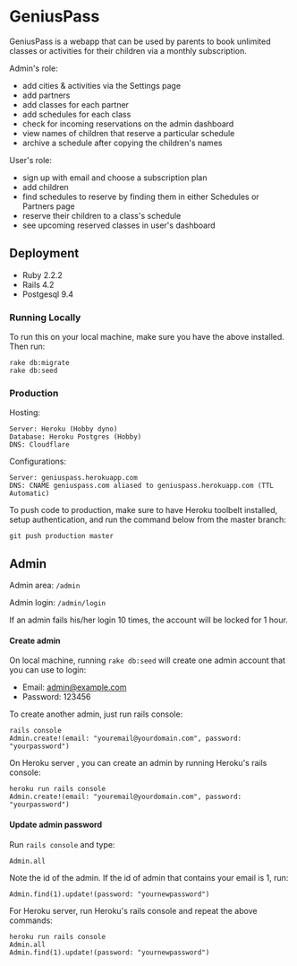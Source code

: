 # GeniusPass

GeniusPass is a webapp that can be used by parents to book unlimited classes or activities for their children via a monthly subscription.

Admin's role:

* add cities & activities via the Settings page
* add partners
* add classes for each partner
* add schedules for each class
* check for incoming reservations on the admin dashboard
* view names of children that reserve a particular schedule
* archive a schedule after copying the children's names

User's role:

* sign up with email and choose a subscription plan
* add children
* find schedules to reserve by finding them in either Schedules or Partners page
* reserve their children to a class's schedule
* see upcoming reserved classes in user's dashboard

## Deployment

* Ruby 2.2.2
* Rails 4.2
* Postgesql 9.4

### Running Locally

To run this on your local machine, make sure you have the above installed. Then run:

    rake db:migrate
    rake db:seed

### Production

Hosting: 

    Server: Heroku (Hobby dyno)
    Database: Heroku Postgres (Hobby)
    DNS: Cloudflare

Configurations:

    Server: geniuspass.herokuapp.com
    DNS: CNAME geniuspass.com aliased to geniuspass.herokuapp.com (TTL Automatic)

To push code to production, make sure to have Heroku toolbelt installed, setup authentication, and run the command below from the master branch:

    git push production master

## Admin

Admin area: `/admin`

Admin login: `/admin/login`

If an admin fails his/her login 10 times, the account will be locked for 1 hour.

#### Create admin

On local machine, running `rake db:seed` will create one admin account that you can use to login:

* Email: admin@example.com
* Password: 123456

To create another admin, just run rails console:

    rails console
    Admin.create!(email: "youremail@yourdomain.com", password: "yourpassword")
    
On Heroku server , you can create an admin by running Heroku's rails console:

    heroku run rails console
    Admin.create!(email: "youremail@yourdomain.com", password: "yourpassword")

#### Update admin password

Run `rails console` and type:

    Admin.all

Note the id of the admin. If the id of admin that contains your email is 1, run:

    Admin.find(1).update!(password: "yournewpassword")
    
For Heroku server, run Heroku's rails console and repeat the above commands:

    heroku run rails console
    Admin.all
    Admin.find(1).update!(password: "yournewpassword")
